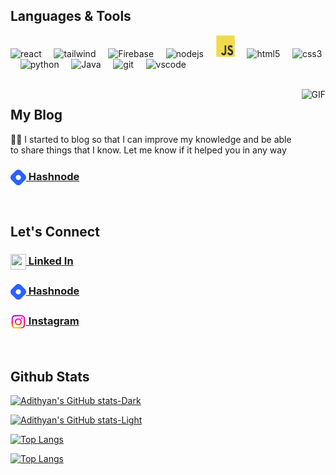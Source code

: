 <!-- LANGUAGES AND TOOLS START -->
## Languages & Tools

<p>
<!-- ReactJS-Icon -->
<img title="ReactJS" src="https://cdn.jsdelivr.net/gh/devicons/devicon/icons/react/react-original.svg" alt="react" width="35" height="35"/>
&nbsp; &nbsp;

<!-- TailwindCSS-Icon -->
<img title="TailwindCSS" src="https://cdn.jsdelivr.net/gh/devicons/devicon/icons/tailwindcss/tailwindcss-plain.svg" alt="tailwind" width="35" height="35" />        
&nbsp; &nbsp;

<!-- Firebase-Icon -->
<img title="Firebase" src="https://cdn.jsdelivr.net/gh/devicons/devicon/icons/firebase/firebase-plain.svg" alt="Firebase" width="35" height="35"/>
&nbsp; &nbsp;

<!-- Node-Icon -->
<img title="NodeJS" src="https://cdn.jsdelivr.net/gh/devicons/devicon/icons/nodejs/nodejs-original.svg" alt="nodejs" width="35" height="35"/>
&nbsp; &nbsp;

<!-- JS-Icon -->
<img title="Javascript" src="https://raw.githubusercontent.com/devicons/devicon/master/icons/javascript/javascript-original.svg" alt="javascript" width="30" height="35"/>
&nbsp; &nbsp;

<!-- HTML5-Icon -->
<img title="HTML" src="https://cdn.jsdelivr.net/gh/devicons/devicon/icons/html5/html5-original.svg" alt="html5" width="35" height="35"/>
&nbsp; &nbsp;

<!-- CSS3-Icon -->
<img title="CSS" src="https://cdn.jsdelivr.net/gh/devicons/devicon/icons/css3/css3-original.svg" alt="css3" width="35" height="35"/>
&nbsp; &nbsp;

<!-- Python-Icon -->
<img title="Python" src="https://cdn.jsdelivr.net/gh/devicons/devicon/icons/python/python-original.svg" alt="python" width="35" height="35"/>
&nbsp; &nbsp;

<!-- Java-Icon -->
<img title="Java" src="https://cdn.jsdelivr.net/gh/devicons/devicon/icons/java/java-original.svg" alt="Java" width="35" height="35"/>
&nbsp; &nbsp;

<!-- Git-Icon -->
<img title="Git" src="https://cdn.jsdelivr.net/gh/devicons/devicon/icons/git/git-original.svg" alt="git" width="35" height="35"/>
&nbsp; &nbsp;

<!-- VSCode-Icon -->
<img title="VS-Code" src="https://cdn.jsdelivr.net/gh/devicons/devicon/icons/vscode/vscode-original.svg" alt="vscode" width="35" height="35"/>
&nbsp; &nbsp;

<!-- MORE ICONS -->
<!-- ---- ----- -->

<!-- TS-Icon
<img title="Typescript" src="https://cdn.jsdelivr.net/gh/devicons/devicon/icons/typescript/typescript-plain.svg" alt="typescript" width="30" height="35"/>
&nbsp; &nbsp;
-->

<!-- Django-Icon
<img title="Django" src="https://cdn.jsdelivr.net/gh/devicons/devicon/icons/django/django-plain.svg" alt="Django" width="35" height="35"/>
&nbsp; &nbsp;
-->

<!-- Flask-Icon
<img title="Flask" src="https://cdn.jsdelivr.net/gh/devicons/devicon/icons/flask/flask-original.svg" alt="Flask" width="35" height="35"/>
&nbsp; &nbsp;
-->

<!-- Fastapi-Icon
<img title="Fastapi" src="https://cdn.jsdelivr.net/gh/devicons/devicon/icons/fastapi/fastapi-original.svg" alt="Fastapi" width="35" height="35"/>
&nbsp; &nbsp;
-->

<!-- Yarn-Icon
<img title="Yarn" src="https://cdn.jsdelivr.net/gh/devicons/devicon/icons/yarn/yarn-original.svg" alt="yarn" width="35" height="35"/>
&nbsp; &nbsp;
-->

<!-- MySQL-Icon
<img title="MySQL" src="https://cdn.jsdelivr.net/gh/devicons/devicon/icons/mysql/mysql-original.svg" alt="Mysql" width="35" height="35"/>
&nbsp; &nbsp;
-->

<!-- MongoDB-Icon
<img title="MongoDB" src="https://cdn.jsdelivr.net/gh/devicons/devicon/icons/mongodb/mongodb-original.svg" alt="Mongodb" width="35" height="35"/>
&nbsp; &nbsp;
-->

<!-- Gitlab-Icon
<img title="Gitlab" src="https://cdn.jsdelivr.net/gh/devicons/devicon/icons/gitlab/gitlab-original.svg" alt="Gitlab" width="35" height="35"/>
&nbsp; &nbsp;
-->

<!-- NextJS-Icon
<img title="NextJS" src="https://cdn.jsdelivr.net/gh/devicons/devicon/icons/nextjs/nextjs-original.svg" alt="git" width="35" height="35"/>
&nbsp; &nbsp;
-->

<!-- Github-Icon
<img title="Github" src="https://cdn.jsdelivr.net/gh/devicons/devicon/icons/github/github-original.svg" alt="Github" width="35" height="35"/>
&nbsp; &nbsp;
-->

<!-- Figma-Icon
<img title="Figma" src="https://cdn.jsdelivr.net/gh/devicons/devicon/icons/figma/figma-original.svg" alt="figma" width="30" height="35"/>
&nbsp; &nbsp;
-->

<!-- Solidity-Icon
<img title="Solidity" src="https://cdn.jsdelivr.net/gh/devicons/devicon/icons/solidity/solidity-original.svg" alt="solidity" width="35" height="35"/>
&nbsp; &nbsp;
-->

<!-- Flutter-Icon
<img title="Flutter" src="https://cdn.jsdelivr.net/gh/devicons/devicon/icons/flutter/flutter-original.svg" alt="Flutter" width="35" height="35"/>
&nbsp; &nbsp;
-->

<!-- SASS-Icon
<img title="SASS" src="https://cdn.jsdelivr.net/gh/devicons/devicon/icons/sass/sass-original.svg" alt="sass" width="35" height="35"/>
&nbsp; &nbsp;
-->

<!-- GoogleCloud-Icon
<img title="GoogleCloud" src="https://cdn.jsdelivr.net/gh/devicons/devicon/icons/googlecloud/googlecloud-original.svg" alt="Googlecloud" width="35" height="35"/>
&nbsp; &nbsp;
-->

<!-- Dart-Icon
<img title="Dart" src="https://cdn.jsdelivr.net/gh/devicons/devicon/icons/dart/dart-original.svg" alt="Dart" width="35" height="35"/>
&nbsp; &nbsp;
-->

<!-- C-Icon
<img title="C" src="https://cdn.jsdelivr.net/gh/devicons/devicon/icons/c/c-original.svg" alt="C" width="35" height="35"/>
&nbsp; &nbsp;
-->

</p>
<br>
<!-- LANGUAGES AND TOOLS END -->



<!-- MY BLOG START -->
<!-- A Image to the right side --> <img align="right" alt="GIF" src="https://media.giphy.com/media/HscDLzkO8EOTmgkhQP/giphy.gif"  height="200" />

## My Blog
✍🏻 I started to blog so that I can improve my knowledge and be able to share things that I know. Let me know if it helped you in any way

### [<img src="https://raw.githubusercontent.com/AdithyanA2005/AdithyanA2005/main/hashnode-icon.png" align="center" height="25" width="25" ><span align="center"> Hashnode</span>](https://adithyana.hashnode.dev/)

<br>
<!-- MY BLOG END -->



<!-- CONTACT START -->
## Let's Connect

### [<img align="center" src="https://cdn.jsdelivr.net/gh/devicons/devicon/icons/linkedin/linkedin-original.svg" align="center" height="25" width="25" ><span align="center"> Linked In</span>](https://www.linkedin.com/in/adithyan-a-26b2161b3/) &nbsp; &nbsp; 

### [<img align="center" src="https://raw.githubusercontent.com/AdithyanA2005/AdithyanA2005/main/hashnode-icon.png" align="center" height="25" width="25" ><span align="center"> Hashnode</span>](https://adithyana.hashnode.dev/)

### [<img align="center" src="https://raw.githubusercontent.com/AdithyanA2005/AdithyanA2005/main/instgram-icon.png" align="center" height="25" width="25" ><span align="center"> Instagram</span>](https://www.instagram.com/adithyana2005/)

<br>
<!-- CONTACT END -->



<!-- GITHUB STATS START -->
## Github Stats
<!-- Stats And Streak On Dark Mode -->
[![Adithyan's GitHub stats-Dark](https://github-readme-stats.vercel.app/api?username=AdithyanA2005&show_icons=true&theme=dark&count_private=true&icon_color=57a8ff&hide_border=true&card_width=1000#gh-dark-mode-only)](https://github.com/AdithyanA2005/#gh-dark-mode-only)

<!-- Stats And Streak On Light Mode -->
[![Adithyan's GitHub stats-Light](https://github-readme-stats.vercel.app/api?username=AdithyanA2005&show_icons=true&count_private=true&theme=light&icon_color=57a8ff&hide_border=true&card_width=1000#gh-light-mode-only)](https://github.com/AdithyanA2005#gh-light-mode-only)

<!-- Top Languages On Dark Mode -->
[![Top Langs](https://github-readme-stats.vercel.app/api/top-langs/?username=AdithyanA2005&theme=dark&langs_count=10&icon_color=57a8ff&hide_border=true&card_width=1000)](https://github.com/anuraghazra/github-readme-stats#gh-dark-mode-only)

<!-- Top Languages On Light Mode -->
[![Top Langs](https://github-readme-stats.vercel.app/api/top-langs/?username=AdithyanA2005&theme=dark&&langs_count=10&icon_color=57a8ff&hide_border=true&card_width=1000)](https://github.com/anuraghazra/github-readme-stats#gh-light-mode-only)
<!-- GITHUB STATS END -->
